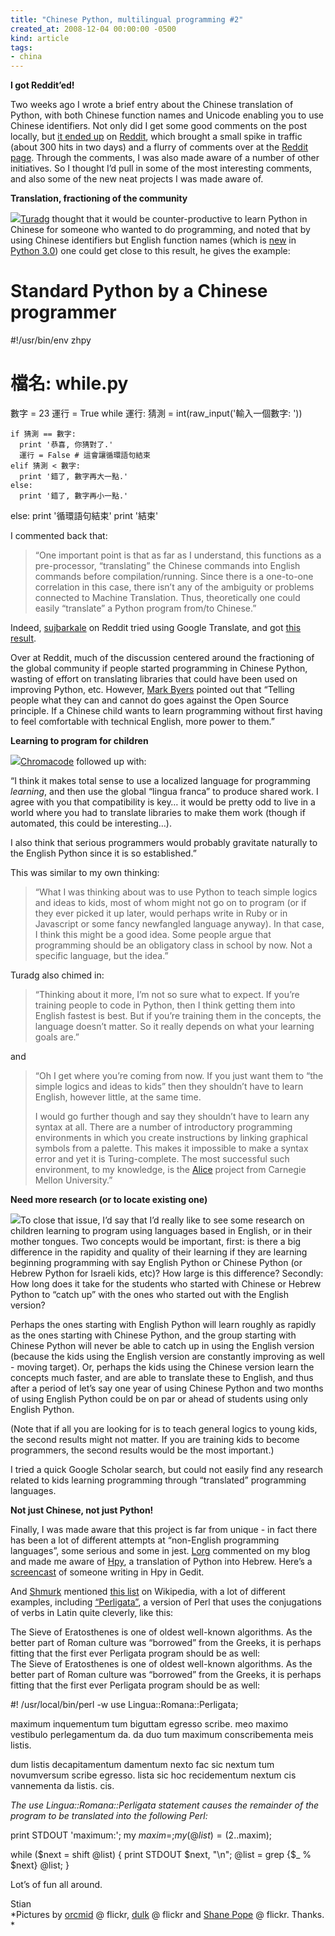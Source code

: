```yaml
---
title: "Chinese Python, multilingual programming #2"
created_at: 2008-12-04 00:00:00 -0500
kind: article
tags:
- china
---
```


**I got Reddit’ed!**

Two weeks ago I wrote a brief entry about the Chinese translation of
Python, with both Chinese function names and Unicode enabling you to use
Chinese identifiers. Not only did I get some good comments on the post
locally, but [it ended
up](http://www.reddit.com/r/Python/comments/7g2mz/chinese_python_translating_a_programming_language/?sort=controversial)
on [Reddit](http://reddit.com), which brought a small spike in traffic
(about 300 hits in two days) and a flurry of comments over at the
[Reddit
page](http://www.reddit.com/r/Python/comments/7g2mz/chinese_python_translating_a_programming_language/?sort=controversial).
Through the comments, I was also made aware of a number of other
initiatives. So I thought I’d pull in some of the most interesting
comments, and also some of the new neat projects I was made aware of.

**Translation, fractioning of the community**

[![](http://farm4.static.flickr.com/3073/3046267775_625c7f24cd_m.jpg)](http://farm4.static.flickr.com/3073/3046267775_625c7f24cd_m.jpg)[Turadg](http://aleahmad.net/turadg)
thought that it would be counter-productive to learn Python in Chinese
for someone who wanted to do programming, and noted that by using
Chinese identifiers but English function names (which is
[new](http://www.python.org/dev/peps/pep-3131/) in [Python
3.0](http://docs.python.org/3.0/whatsnew/3.0.html)) one could get close
to this result, he gives the example:

  # Standard Python by a Chinese programmer
  #!/usr/bin/env zhpy
  # 檔名: while.py
  數字 = 23
  運行 = True
  while 運行:
    猜測 = int(raw_input('輸入一個數字: '))

    if 猜測 == 數字:
      print '恭喜, 你猜對了.'
      運行 = False # 這會讓循環語句結束
    elif 猜測 < 數字:
      print '錯了, 數字再大一點.'
    else:
      print '錯了, 數字再小一點.'
  else:
    print '循環語句結束'
    print '結束'

I commented back that:

> “One important point is that as far as I understand, this functions as
> a pre-processor, “translating” the Chinese commands into English
> commands before compilation/running. Since there is a one-to-one
> correlation in this case, there isn’t any of the ambiguity or problems
> connected to Machine Translation. Thus, theoretically one could easily
> “translate” a Python program from/to Chinese.”

Indeed, [sujbarkale](http://www.reddit.com/user/surajbarkale/) on Reddit
tried using Google Translate, and got [this
result](http://xrl.us/ozqgt).

Over at Reddit, much of the discussion centered around the fractioning
of the global community if people started programming in Chinese Python,
wasting of effort on translating libraries that could have been used on
improving Python, etc. However, [Mark
Byers](http://www.reddit.com/user/MarkByers/) pointed out that “Telling
people what they can and cannot do goes against the Open Source
principle. If a Chinese child wants to learn programming without first
having to feel comfortable with technical English, more power to them.”

**Learning to program for children**

[![](http://farm3.static.flickr.com/2058/2210941843_3952c2762b_m.jpg)](http://farm3.static.flickr.com/2058/2210941843_3952c2762b_m.jpg)[Chromacode](http://www.reddit.com/user/chromakode/)
followed up with:

“I think it makes total sense to use a localized language for
programming *learning*, and then use the global “lingua franca” to
produce shared work. I agree with you that compatibility is key… it
would be pretty odd to live in a world where you had to translate
libraries to make them work (though if automated, this could be
interesting…).

I also think that serious programmers would probably gravitate naturally
to the English Python since it is so established.”

This was similar to my own thinking:

> “What I was thinking about was to use Python to teach simple logics
> and ideas to kids, most of whom might not go on to program (or if they
> ever picked it up later, would perhaps write in Ruby or in Javascript
> or some fancy newfangled language anyway). In that case, I think this
> might be a good idea. Some people argue that programming should be an
> obligatory class in school by now. Not a specific language, but the
> idea.”

Turadg also chimed in:

> “Thinking about it more, I’m not so sure what to expect. If you’re
> training people to code in Python, then I think getting them into
> English fastest is best. But if you’re training them in the concepts,
> the language doesn’t matter. So it really depends on what your
> learning goals are.”

and

> “Oh I get where you’re coming from now. If you just want them to “the
> simple logics and ideas to kids” then they shouldn’t have to learn
> English, however little, at the same time.
>
> I would go further though and say they shouldn’t have to learn any
> syntax at all. There are a number of introductory programming
> environments in which you create instructions by linking graphical
> symbols from a palette. This makes it impossible to make a syntax
> error and yet it is Turing-complete. The most successful such
> environment, to my knowledge, is the [Alice](http://www.alice.org/)
> project from Carnegie Mellon University.”

**Need more research (or to locate existing one)**

[![](http://farm4.static.flickr.com/3130/2423802887_b3c2056f84_m.jpg)](http://farm4.static.flickr.com/3130/2423802887_b3c2056f84_m.jpg)To
close that issue, I’d say that I’d really like to see some research on
children learning to program using languages based in English, or in
their mother tongues. Two concepts would be important, first: is there a
big difference in the rapidity and quality of their learning if they are
learning beginning programming with say English Python or Chinese Python
(or Hebrew Python for Israeli kids, etc)? How large is this difference?
Secondly: How long does it take for the students who started with
Chinese or Hebrew Python to “catch up” with the ones who started out
with the English version?

Perhaps the ones starting with English Python will learn roughly as
rapidly as the ones starting with Chinese Python, and the group starting
with Chinese Python will never be able to catch up in using the English
version (because the kids using the English version are constantly
improving as well - moving target). Or, perhaps the kids using the
Chinese version learn the concepts much faster, and are able to
translate these to English, and thus after a period of let’s say one
year of using Chinese Python and two months of using English Python
could be on par or ahead of students using only English Python.

(Note that if all you are looking for is to teach general logics to
young kids, the second results might not matter. If you are training
kids to become programmers, the second results would be the most
important.)

I tried a quick Google Scholar search, but could not easily find any
research related to kids learning programming through “translated”
programming languages.

**Not just Chinese, not just Python!**

Finally, I was made aware that this project is far from unique - in fact
there has been a lot of different attempts at “non-English programming
languages”, some serious and some in jest.
[Lorg](http://www.algorithm.co.il/blogs/) commented on my blog and made
me aware of [Hpy](http://pypi.python.org/pypi/hpy/0.2), a translation of
Python into Hebrew. Here’s a
[screencast](http://www.youtube.com/watch?v=jZEx9JCsQCw) of someone
writing in Hpy in Gedit.

And [Shmurk](http://www.reddit.com/user/Shmurk/) mentioned [this
list](http://en.wikipedia.org/wiki/Non-English-based_programming_languages)
on Wikipedia, with a lot of different examples, including
[“Perligata”](http://www.csse.monash.edu.au/~damian/papers/HTML/Perligata.html),
a version of Perl that uses the conjugations of verbs in Latin quite
cleverly, like this:

The Sieve of Eratosthenes is one of oldest well-known algorithms. As the
better part of Roman culture was “borrowed” from the Greeks, it is
perhaps fitting that the first ever Perligata program should be as
well:\
 The Sieve of Eratosthenes is one of oldest well-known algorithms. As
the better part of Roman culture was “borrowed” from the Greeks, it is
perhaps fitting that the first ever Perligata program should be as well:

  #! /usr/local/bin/perl -w
  use Lingua::Romana::Perligata;

  maximum inquementum tum biguttam egresso scribe.
  meo maximo vestibulo perlegamentum da.
  da duo tum maximum conscribementa meis listis.

  dum listis decapitamentum damentum nexto
      fac sic
        nextum tum novumversum scribe egresso.
        lista sic hoc recidementum nextum cis vannementa da listis.
      cis.

*The use Lingua::Romana::Perligata statement causes the remainder of the
program to be translated into the following Perl:*

  print STDOUT 'maximum:';
  my $maxim = ;
  my (@list) = (2..$maxim);

  while ($next = shift @list) {
    print STDOUT $next, "\n";
    @list = grep {$_ % $next} @list;
    }

Lot’s of fun all around.

Stian\
 *Pictures by [orcmid](http://flickr.com/photos/orcmid/) @ flickr,
[dulk](http://flickr.com/photos/11527081@N05/) @ flickr and [Shane
Pope](http://flickr.com/photos/shanepope/) @ flickr. Thanks.\
*

